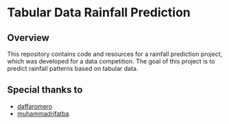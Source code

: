 # Tabular Data Rainfall Prediction

## Overview
This repository contains code and resources for a rainfall prediction project, which was developed for a data competition. The goal of this project is to predict rainfall patterns based on tabular data.

## Special thanks to
- [daffaromero](https://github.com/daffaromero)
- [muhammadrifatba](https://github.com/muhammadrifatba)


